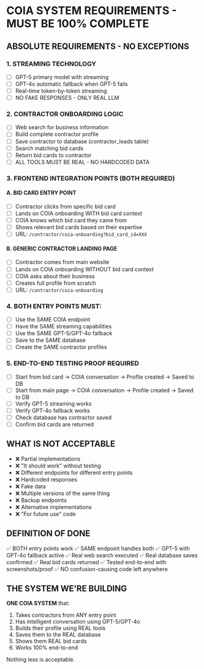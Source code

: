 # COIA SYSTEM REQUIREMENTS - MUST BE 100% COMPLETE

## ABSOLUTE REQUIREMENTS - NO EXCEPTIONS

### 1. STREAMING TECHNOLOGY
- [ ] GPT-5 primary model with streaming
- [ ] GPT-4o automatic fallback when GPT-5 fails
- [ ] Real-time token-by-token streaming
- [ ] NO FAKE RESPONSES - ONLY REAL LLM

### 2. CONTRACTOR ONBOARDING LOGIC
- [ ] Web search for business information
- [ ] Build complete contractor profile
- [ ] Save contractor to database (contractor_leads table)
- [ ] Search matching bid cards
- [ ] Return bid cards to contractor
- [ ] ALL TOOLS MUST BE REAL - NO HARDCODED DATA

### 3. FRONTEND INTEGRATION POINTS (BOTH REQUIRED)

#### A. BID CARD ENTRY POINT
- [ ] Contractor clicks from specific bid card
- [ ] Lands on COIA onboarding WITH bid card context
- [ ] COIA knows which bid card they came from
- [ ] Shows relevant bid cards based on their expertise
- [ ] URL: `/contractor/coia-onboarding?bid_card_id=XXX`

#### B. GENERIC CONTRACTOR LANDING PAGE
- [ ] Contractor comes from main website
- [ ] Lands on COIA onboarding WITHOUT bid card context
- [ ] COIA asks about their business
- [ ] Creates full profile from scratch
- [ ] URL: `/contractor/coia-onboarding`

### 4. BOTH ENTRY POINTS MUST:
- [ ] Use the SAME COIA endpoint
- [ ] Have the SAME streaming capabilities
- [ ] Use the SAME GPT-5/GPT-4o fallback
- [ ] Save to the SAME database
- [ ] Create the SAME contractor profiles

### 5. END-TO-END TESTING PROOF REQUIRED
- [ ] Start from bid card → COIA conversation → Profile created → Saved to DB
- [ ] Start from main page → COIA conversation → Profile created → Saved to DB
- [ ] Verify GPT-5 streaming works
- [ ] Verify GPT-4o fallback works
- [ ] Check database has contractor saved
- [ ] Confirm bid cards are returned

## WHAT IS NOT ACCEPTABLE
- ❌ Partial implementations
- ❌ "It should work" without testing
- ❌ Different endpoints for different entry points
- ❌ Hardcoded responses
- ❌ Fake data
- ❌ Multiple versions of the same thing
- ❌ Backup endpoints
- ❌ Alternative implementations
- ❌ "For future use" code

## DEFINITION OF DONE
✅ BOTH entry points work
✅ SAME endpoint handles both
✅ GPT-5 with GPT-4o fallback active
✅ Real web search executed
✅ Real database saves confirmed
✅ Real bid cards returned
✅ Tested end-to-end with screenshots/proof
✅ NO confusion-causing code left anywhere

## THE SYSTEM WE'RE BUILDING

**ONE COIA SYSTEM** that:
1. Takes contractors from ANY entry point
2. Has intelligent conversation using GPT-5/GPT-4o
3. Builds their profile using REAL tools
4. Saves them to the REAL database
5. Shows them REAL bid cards
6. Works 100% end-to-end

Nothing less is acceptable.